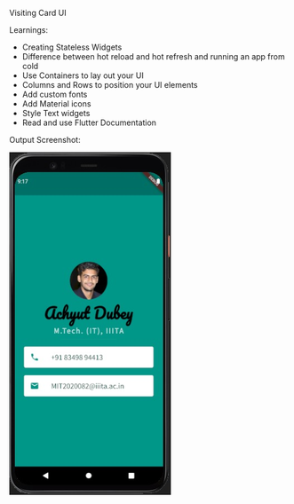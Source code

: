 Visiting Card UI

Learnings:
- Creating Stateless Widgets
- Difference between hot reload and hot refresh and running an app from cold
- Use Containers to lay out your UI
- Columns and Rows to position your UI elements
- Add custom fonts
- Add Material icons
- Style Text widgets
- Read and use Flutter Documentation


Output Screenshot:

<img src="images/screenshot.jpeg" height="618" width="291">
